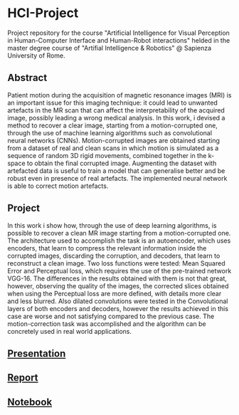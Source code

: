 # HCI-Project
Project repository for the course "Artificial Intelligence for Visual Perception in Human-Computer Interface and Human-Robot interactions" helded in the master degree course of "Artifial Intelligence &amp; Robotics" @ Sapienza University of Rome.

## Abstract
Patient motion during the acquisition of magnetic resonance images (MRI) is an important issue for this imaging technique: it could lead to unwanted artefacts in the MR scan that can affect the interpretability of the acquired image, possibly leading a wrong medical analysis. In this work, i devised a method to recover a clear image, starting from a motion-corrupted one, through the use of machine learning algorithms such as convolutional neural networks (CNNs). Motion-corrupted images are obtained starting from a dataset of real and clean scans in which motion is simulated as a sequence of random 3D rigid movements, combined together in the k-space to obtain the final corrupted image. Augmenting the dataset with artefacted data is useful to train a model that can generalise better and be robust even in presence of real artefacts. The implemented neural network is able to correct motion artefacts.

## Project
In this work i show how, through the use of deep learning algorithms, is possible to recover a clean MR image starting from a motion-corrupted one. The architecture used to accomplish the task is an autoencoder, which uses encoders, that learn to compress the relevant information inside the corrupted images, discarding the corruption, and decoders, that learn to reconstruct a clean image. Two loss functions were tested: Mean Squared Error and Perceptual loss, which requires the use of the pre-trained network VGG-16. The differences in the results obtained with them is not that great, however, observing the quality of the images, the corrected slices obtained when using the Perceptual loss are more defined, with details more clear and less blurred. Also dilated convolutions were tested in the Convolutional layers of both encoders and decoders, however the results achieved in this case are worse and not satisfying compared to the previous case. The motion-correction task was accomplished and the algorithm can be concretely used in real world applications.

## [Presentation](https://github.com/kevinmunda/HCI-Project/blob/main/Presentation.pptx)
## [Report](https://github.com/kevinmunda/HCI-Project/blob/main/Deep%20Learning%20Techniques%20for%20Image%20Acquisition%20and%20Motion%20Removal.pdf)
## [Notebook](https://github.com/kevinmunda/HCI-Project/blob/main/EAI_Project.ipynb)
